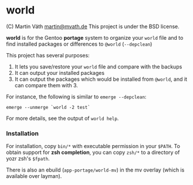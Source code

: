 # world

(C) Martin Väth <martin@mvath.de>
This project is under the BSD license.

__world__ is for the Gentoo __portage__ system to organize your `world` file
and to find installed packages or differences to `@world` (`--depclean`)

This project has several purposes:

1. It lets you save/restore your `world` file and compare with the backups
2. It can output your installed packages
3. It can output the packages which would be installed from `@world`,
   and it can compare them with 3.

For instance, the following is similar to `emerge --depclean`:
```
emerge --unmerge `world -2 test`
```

For more details, see the output of `world help`.

### Installation

For installation, copy `bin/*` with executable permission in your `$PATH`.
To obtain support for __zsh completion__, you can copy `zsh/*` to a
directory of yozr zsh's `$fpath`.

There is also an ebuild (`app-portage/world-mv`) in the mv overlay
(which is available over layman).
